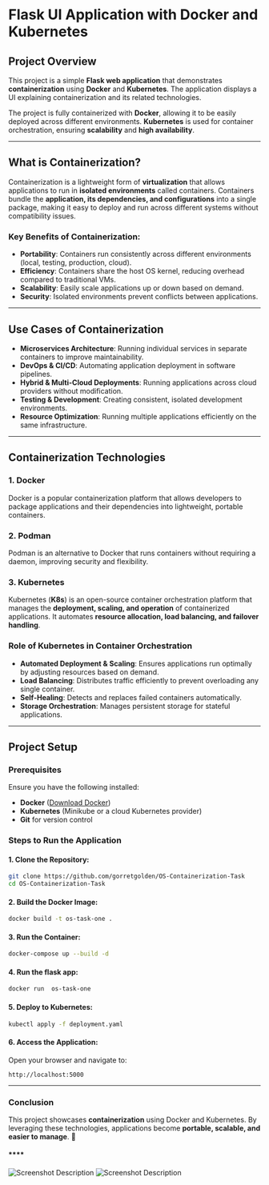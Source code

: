 # Flask UI Application with Docker and Kubernetes

## Project Overview

This project is a simple **Flask web application** that demonstrates **containerization** using **Docker** and **Kubernetes**. The application displays a UI explaining containerization and its related technologies.

The project is fully containerized with **Docker**, allowing it to be easily deployed across different environments. **Kubernetes** is used for container orchestration, ensuring **scalability** and **high availability**.

---

## What is Containerization?

Containerization is a lightweight form of **virtualization** that allows applications to run in **isolated environments** called containers. Containers bundle the **application, its dependencies, and configurations** into a single package, making it easy to deploy and run across different systems without compatibility issues.

### **Key Benefits of Containerization:**

- **Portability**: Containers run consistently across different environments (local, testing, production, cloud).
- **Efficiency**: Containers share the host OS kernel, reducing overhead compared to traditional VMs.
- **Scalability**: Easily scale applications up or down based on demand.
- **Security**: Isolated environments prevent conflicts between applications.

---

## Use Cases of Containerization

- **Microservices Architecture**: Running individual services in separate containers to improve maintainability.
- **DevOps & CI/CD**: Automating application deployment in software pipelines.
- **Hybrid & Multi-Cloud Deployments**: Running applications across cloud providers without modification.
- **Testing & Development**: Creating consistent, isolated development environments.
- **Resource Optimization**: Running multiple applications efficiently on the same infrastructure.

---

## Containerization Technologies

### **1. Docker**
Docker is a popular containerization platform that allows developers to package applications and their dependencies into lightweight, portable containers.

### **2. Podman**
Podman is an alternative to Docker that runs containers without requiring a daemon, improving security and flexibility.

### **3. Kubernetes**
Kubernetes (**K8s**) is an open-source container orchestration platform that manages the **deployment, scaling, and operation** of containerized applications. It automates **resource allocation, load balancing, and failover handling**.

### **Role of Kubernetes in Container Orchestration**

- **Automated Deployment & Scaling**: Ensures applications run optimally by adjusting resources based on demand.
- **Load Balancing**: Distributes traffic efficiently to prevent overloading any single container.
- **Self-Healing**: Detects and replaces failed containers automatically.
- **Storage Orchestration**: Manages persistent storage for stateful applications.

---

## Project Setup

### **Prerequisites**

Ensure you have the following installed:

- **Docker** ([Download Docker](https://www.docker.com/get-started))
- **Kubernetes** (Minikube or a cloud Kubernetes provider)
- **Git** for version control

### **Steps to Run the Application**

#### **1. Clone the Repository:**
```sh
git clone https://github.com/gorretgolden/OS-Containerization-Task
cd OS-Containerization-Task
```

#### **2. Build the Docker Image:**
```sh
docker build -t os-task-one .

```

#### **3. Run the Container:**
```sh
docker-compose up --build -d

```
#### **4. Run the flask app:**
```sh
docker run  os-task-one

```

#### **5. Deploy to Kubernetes:**
```sh
kubectl apply -f deployment.yaml
```

#### **6. Access the Application:**
Open your browser and navigate to:
```
http://localhost:5000
```

---

### **Conclusion**
This project showcases **containerization** using Docker and Kubernetes. By leveraging these technologies, applications become **portable, scalable, and easier to manage**. 🚀

#### ****
![Screenshot Description](images/screenshot1.png)
![Screenshot Description](images/screenshot2.png)
